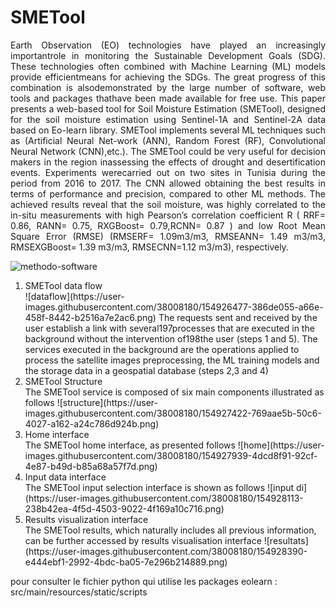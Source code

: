# SMETool
 <p align="justify"> Earth Observation (EO) technologies have played an increasingly importantrole in monitoring the Sustainable Development Goals (SDG). 
These technologies often combined with Machine Learning (ML) models provide efficientmeans for achieving the SDGs. 
The great progress of this combination is alsodemonstrated by the large number of software, web tools and packages thathave been made available for free use. 
This paper presents a web-based tool for Soil Moisture Estimation (SMETool), designed for the soil moisture estimation using Sentinel-1A and Sentinel-2A data based on Eo-learn library. SMETool implements several ML techniques such as (Artificial Neural Net-work (ANN), Random Forest (RF), Convolutional Neural Network (CNN),etc.). 
The SMETool could be very useful for decision makers in the region inassessing the effects of drought and desertification events.
Experiments werecarried out on two sites in Tunisia during the period from 2016 to 2017. 
The CNN allowed obtaining the best results in terms of performance and precision, compared to other ML methods. 
The achieved results reveal that the soil moisture,  was highly correlated to the in-situ measurements with high Pearson’s correlation coefficient R ( RRF= 0.86, RANN= 0.75, RXGBoost= 0.79,RCNN= 0.87 ) and low Root Mean Square Error (RMSE) (RMSERF= 1.09m3/m3, RMSEANN= 1.49 m3/m3, RMSEXGBoost= 1.39 m3/m3, RMSECNN=1.12 m3/m3), respectively.</p>

![methodo-software](https://user-images.githubusercontent.com/38008180/154925003-34d99c26-e7f0-4ecb-bf41-aec55e938973.png)

<ol>
  <li value="1"> SMETool data flow</li>
  ![dataflow](https://user-images.githubusercontent.com/38008180/154926477-386de055-a66e-458f-8442-b2516a7e2ac6.png)
The requests sent and received by the user establish a link with several197processes that are executed in the background without the intervention of198the user (steps 1 and 5).  The services executed in the background are the operations applied to process the satellite images preprocessing, the ML training models and the storage data in a geospatial database (steps 2,3 and 4)
  <li value="2">SMETool Structure</li>
  The SMETool service is composed of six main components illustrated as follows
  ![structure](https://user-images.githubusercontent.com/38008180/154927422-769aae5b-50c6-4027-a162-a24c786d924b.png)

  <li value="3">Home interface</li>
  The SMETool home interface, as presented follows
  ![home](https://user-images.githubusercontent.com/38008180/154927939-4dcd8f91-92cf-4e87-b49d-b85a68a57f7d.png)

  <li value="4">Input data interface</li>
  The SMETool input selection interface is shown as follows
  ![input di](https://user-images.githubusercontent.com/38008180/154928113-238b42ea-4f5d-4503-9022-4f169a10c716.png)

  <li value="5">Results visualization interface</li>
  The SMETool results, which naturally includes all previous information, can be further accessed by results visualisation interface
  ![resultats](https://user-images.githubusercontent.com/38008180/154928390-e444ebf1-2992-4bdc-ba05-7e296b214889.png)

</ol>
pour consulter le fichier python qui utilise les packages eolearn : src/main/resources/static/scripts
